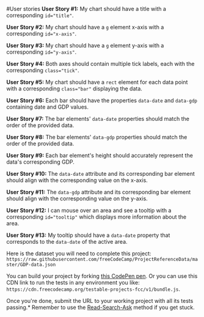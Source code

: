 #User stories
**User Story #1:** My chart should have a title with a corresponding `id="title"`.

**User Story #2:** My chart should have a `g` element x-axis with a corresponding `id="x-axis"`.

**User Story #3:** My chart should have a `g` element y-axis with a corresponding `id="y-axis"`.

**User Story #4:** Both axes should contain multiple tick labels, each with the corresponding `class="tick"`.

**User Story #5:** My chart should have a `rect` element for each data point with a corresponding 
`class="bar"` displaying the data.

**User Story #6:** Each bar should have the properties `data-date` and `data-gdp` containing date and GDP values.

**User Story #7:** The bar elements' `data-date` properties should match the order of the provided data.

**User Story #8:** The bar elements' `data-gdp` properties should match the order of the provided data.

**User Story #9:** Each bar element's height should accurately represent the data's corresponding GDP.

**User Story #10:** The `data-date` attribute and its corresponding bar element should align with the corresponding value on the x-axis.

**User Story #11:** The `data-gdp` attribute and its corresponding bar element should align with the corresponding value on the y-axis.

**User Story #12:** I can mouse over an area and see a tooltip with a corresponding `id="tooltip"` which displays more information about the area.

**User Story #13:** My tooltip should have a `data-date` property that corresponds to the `data-date` of the active area.

Here is the dataset you will need to complete this project: `https://raw.githubusercontent.com/freeCodeCamp/ProjectReferenceData/master/GDP-data.json`

You can build your project by forking [this CodePen pen](https://codepen.io/freeCodeCamp/pen/MJjpwO). Or you can use this CDN link to run the tests in any environment you like: `https://cdn.freecodecamp.org/testable-projects-fcc/v1/bundle.js`.

Once you're done, submit the URL to your working project with all its tests passing.*   Remember to use the [Read-Search-Ask](https://forum.freecodecamp.org/t/how-to-get-help-when-you-are-stuck/19514) method if you get stuck.
